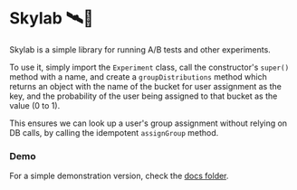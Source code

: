 # Skylab 🛰🧪

Skylab is a simple library for running A/B tests and other experiments.

To use it, simply import the `Experiment` class, call the constructor's
`super()` method with a name, and create a `groupDistributions` method
which returns an object with the name of the bucket for user assignment
as the key, and the probability of the user being assigned to that
bucket as the value (0 to 1).

This ensures we can look up a user's group assignment without relying on
DB calls, by calling the idempotent `assignGroup` method.

### Demo
For a simple demonstration version, check the [docs
folder](https://github.com/JupiterApp/skylab/tree/master/docs).
